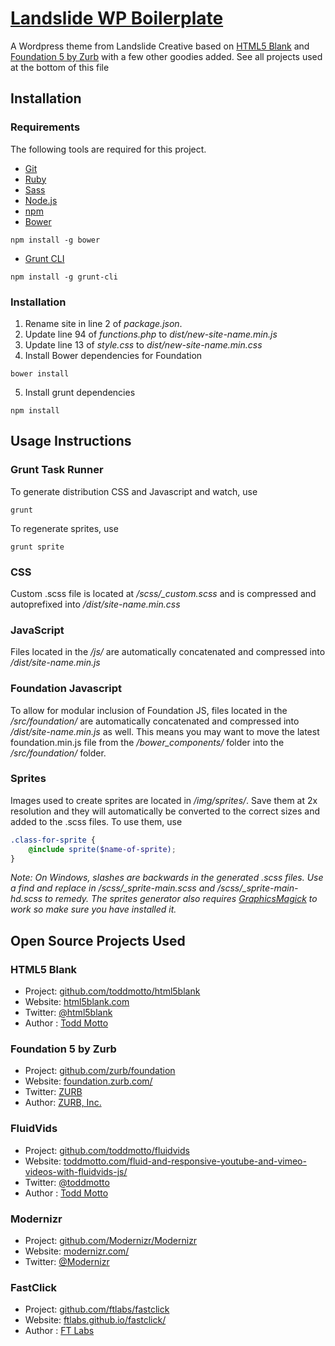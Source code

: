 # [Landslide WP Boilerplate](http://landslidecreative.com)

A Wordpress theme from Landslide Creative based on [HTML5 Blank](http://html5blank.com) and [Foundation 5 by Zurb](http://foundation.zurb.com/) with a few other goodies added. See all projects used at the bottom of this file

## Installation

### Requirements
The following tools are required for this project.

+ [Git](http://git-scm.com/)
+ [Ruby](https://www.ruby-lang.org/en/)
+ [Sass](http://sass-lang.com/install)
+ [Node.js](http://nodejs.org/)
+ [npm](https://www.npmjs.org/)
+ [Bower](http://bower.io/)
```
npm install -g bower
```
+ [Grunt CLI](http://gruntjs.com/getting-started)
```
npm install -g grunt-cli
```

### Installation
1. Rename site in line 2 of *package.json*.
2. Update line 94 of *functions.php* to *dist/new-site-name.min.js*
3. Update line 13 of *style.css* to *dist/new-site-name.min.css*
4. Install Bower dependencies for Foundation
```
bower install
```
5. Install grunt dependencies
```
npm install
```

## Usage Instructions

### Grunt Task Runner

To generate distribution CSS and Javascript and watch, use
```
grunt
````

To regenerate sprites, use
```
grunt sprite
```

### CSS

Custom .scss file is located at */scss/_custom.scss* and is compressed and autoprefixed into */dist/site-name.min.css*

### JavaScript

Files located in the */js/* are automatically concatenated and compressed into */dist/site-name.min.js*

### Foundation Javascript

To allow for modular inclusion of Foundation JS, files located in the */src/foundation/* are automatically concatenated and compressed into */dist/site-name.min.js* as well. This means you may want to move the latest foundation.min.js file from the */bower_components/* folder into the */src/foundation/* folder.

### Sprites

Images used to create sprites are located in */img/sprites/*. Save them at 2x resolution and they will automatically be converted to the correct sizes and added to the .scss files. To use them, use 
```scss
.class-for-sprite {
	@include sprite($name-of-sprite);
}
```
*Note: On Windows, slashes are backwards in the generated .scss files. Use a find and replace in /scss/_sprite-main.scss and /scss/_sprite-main-hd.scss to remedy. The sprites generator also requires [GraphicsMagick](http://www.graphicsmagick.org/) to work so make sure you have installed it.*

## Open Source Projects Used

### HTML5 Blank
* Project: [github.com/toddmotto/html5blank](https://github.com/toddmotto/html5blank)
* Website: [html5blank.com](http://html5blank.com)
* Twitter: [@html5blank](http://twitter.com/html5blank)
* Author : [Todd Motto](http://toddmotto.com)

### Foundation 5 by Zurb
* Project: [github.com/zurb/foundation](https://github.com/zurb/foundation)
* Website: [foundation.zurb.com/](http://foundation.zurb.com/)
* Twitter: [ZURB](http://www.twitter.com/ZURB)
* Author: [ZURB, Inc.](http://zurb.com/)

### FluidVids
* Project: [github.com/toddmotto/fluidvids](https://github.com/toddmotto/fluidvids)
* Website: [toddmotto.com/fluid-and-responsive-youtube-and-vimeo-videos-with-fluidvids-js/](http://toddmotto.com/fluid-and-responsive-youtube-and-vimeo-videos-with-fluidvids-js/)
* Twitter: [@toddmotto](http://twitter.com/toddmotto)
* Author : [Todd Motto](http://toddmotto.com)

### Modernizr
* Project: [github.com/Modernizr/Modernizr](https://github.com/Modernizr/Modernizr)
* Website: [modernizr.com/](http://modernizr.com/)
* Twitter: [@Modernizr](http://twitter.com/Modernizr)

### FastClick
* Project: [github.com/ftlabs/fastclick](https://github.com/ftlabs/fastclick)
* Website: [ftlabs.github.io/fastclick/](http://ftlabs.github.io/fastclick/)
* Author : [FT Labs](http://labs.ft.com/)